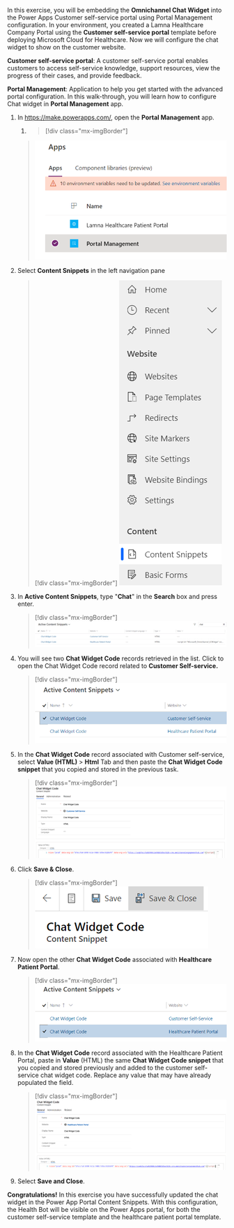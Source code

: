 In this exercise, you will be embedding the **Omnichannel Chat Widget** into the Power Apps Customer self-service portal using Portal Management configuration. In your environment, you created a Lamna Healthcare Company Portal using the **Customer self-service portal** template before deploying Microsoft Cloud for Healthcare. Now we will configure the chat widget to show on the customer website.

**Customer self-service portal**: A customer self-service portal enables customers to access self-service knowledge, support resources, view the progress of their cases, and provide feedback.

**Portal Management**: Application to help you get started with the advanced portal configuration. In this walk-through, you will learn how to configure Chat widget in **Portal Management** app.

1. In <https://make.powerapps.com/>, open the **Portal Management** app.

    1. > [!div class="mx-imgBorder"]
    > [![Screenshot of the Apps menu with the Portal Management option selected.](../media/71-portal-management.png)](../media/71-portal-management.png#lightbox)

1. Select **Content Snippets** in the left navigation pane

    > [!div class="mx-imgBorder"]
    > [![Screenshot of the Content section on the left navigation menu with the Content Snippets option selected.](../media/72-content-snippets.png)](../media/72-content-snippets.png#lightbox)

1. In **Active Content Snippets**, type "**Chat**" in the **Search** box and press enter.

    > [!div class="mx-imgBorder"]
    > [![Screenshot of Active Content Snippets displaying the Customer Self-Service and Healthcare Patient Portal options available.](../media/73-content-snippets-chat.png)](../media/73-content-snippets-chat.png#lightbox)

1. You will see two **Chat Widget Code** records retrieved in the list. Click to open the Chat Widget Code record related to **Customer Self-service.**

    > [!div class="mx-imgBorder"]
    > [![Screenshot of Active Content Snippets  with the Chat Widget Code Customer Self-Service option selected.](../media/74-chat-widget-customer-self-service.png)](../media/74-chat-widget-customer-self-service.png#lightbox)

1. In the **Chat Widget Code** record associated with Customer self-service, select **Value (HTML)** > **Html** Tab and then paste the **Chat Widget Code snippet** that you copied and stored in the previous task.

    > [!div class="mx-imgBorder"]
    > [![Screenshot of the Chat Widget HTML code snippet on the General tab.](../media/75-chat-widget-code-snippet.png)](../media/75-chat-widget-code-snippet.png#lightbox)

1. Click **Save & Close**.

    > [!div class="mx-imgBorder"]
    > [![Image of the Save and Close option highlighted on the horizontal navigation bar.](../media/76-chat-widget-save-close.png)](../media/76-chat-widget-save-close.png#lightbox)

1. Now open the other **Chat Widget Code** associated with **Healthcare Patient Portal**.

    > [!div class="mx-imgBorder"]
    > [![Screenshot of Active Content Snippets with the Chat Widget Code for the Healthcare Patient Portal name selected.](../media/77-healthcare-patient-portal.png)](../media/77-healthcare-patient-portal.png#lightbox)

1. In the **Chat Widget Code** record associated with the Healthcare Patient Portal, paste in **Value** (HTML) the same **Chat Widget Code snippet** that you copied and stored previously and added to the customer self-service chat widget code. Replace any value that may have already populated the field.

    > [!div class="mx-imgBorder"]
    > [![Image of the HTML value code on the Chat Widget Code General tab.](../media/78-value-code-snippet.png)](../media/78-value-code-snippet.png#lightbox)

1. Select **Save and Close**.

**Congratulations!** In this exercise you have successfully updated the chat widget in the Power App Portal Content Snippets. With this configuration, the Health Bot will be visible on the Power Apps portal, for both the customer self-service template and the healthcare patient portal template.
